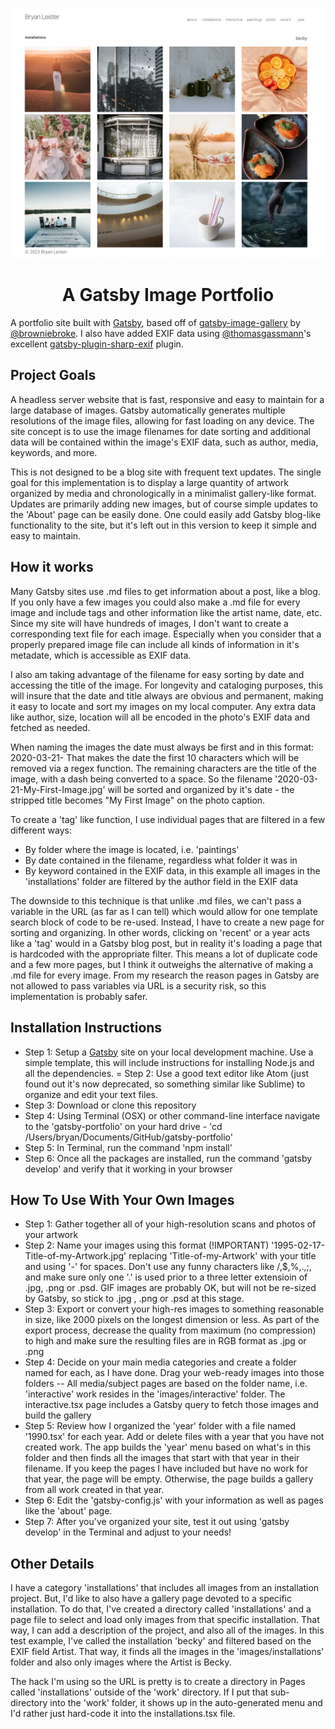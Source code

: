 
![gatsby portfolio screenshot](screenshot.png)

<h1 align="center">
  A Gatsby Image Portfolio
</h1>

A portfolio site built with [Gatsby](https://www.gatsbyjs.com/), based off of [gatsby-image-gallery](https://github.com/browniebroke/gatsby-image-gallery) by [@browniebroke](https://github.com/browniebroke). I also have added EXIF data using [@thomasgassmann](https://github.com/thomasgassmann)'s excellent [gatsby-plugin-sharp-exif](https://github.com/thomasgassmann/gatsby-plugin-sharp-exif) plugin.

## Project Goals

A headless server website that is fast, responsive and easy to maintain for a large database of images. Gatsby automatically generates multiple resolutions of the image files, allowing for fast loading on any device. The site concept is to use the image filenames for date sorting and additional data will be contained within the image's EXIF data, such as author, media, keywords, and more.

This is not designed to be a blog site with frequent text updates. The single goal for this implementation is to display a large quantity of artwork organized by media and chronologically in a minimalist gallery-like format. Updates are primarily adding new images, but of course simple updates to the 'About' page can be easily done. One could easily add Gatsby blog-like functionality to the site, but it's left out in this version to keep it simple and easy to maintain.

## How it works

Many Gatsby sites use .md files to get information about a post, like a blog. If you only have a few images you could also make a .md file for every image and include tags and other information like the artist name, date, etc. Since my site will have hundreds of images, I don't want to create a corresponding text file for each image. Especially when you consider that a properly prepared image file can include all kinds of information in it's metadate, which is accessible as EXIF data. 

I also am taking advantage of the filename for easy sorting by date and accessing the title of the image. For longevity and cataloging purposes, this will insure that the date and title always are obvious and permanent, making it easy to locate and sort my images on my local computer. Any extra data like author, size, location will all be encoded in the photo's EXIF data and fetched as needed. 

When naming the images the date must always be first and in this format:  2020-03-21-  That makes the date the first 10 characters which will be removed via a regex function. The remaining characters are the title of the image, with a dash being converted to a space. So the filename '2020-03-21-My-First-Image.jpg' will be sorted and organized by it's date - the stripped title becomes "My First Image" on the photo caption.

To create a 'tag' like function, I use individual pages that are filtered in a few different ways:
- By folder where the image is located, i.e. 'paintings'
- By date contained in the filename, regardless what folder it was in
- By keyword contained in the EXIF data, in this example all images in the 'installations' folder are filtered by the author field in the EXIF data

The downside to this technique is that unlike .md  files, we can't pass a variable in the URL (as far as I can tell) which would allow for one template search block of code to be re-used. Instead, I have to create a new page for sorting and organizing. In other words, clicking on 'recent' or a year acts like a 'tag' would in a Gatsby blog post, but in reality it's loading a page that is hardcoded with the appropriate filter. This means a lot of duplicate code and a few more pages, but I think it outweighs the alternative of making a .md file for every image. From my research the reason pages in Gatsby are not allowed to pass variables via URL is a security risk, so this implementation is probably safer.

## Installation Instructions

- Step 1: Setup a [Gatsby](https://www.gatsbyjs.com/) site on your local development machine. Use a simple template, this will include instructions for installing Node.js and all the dependencies.
= Step 2: Use a good text editor like Atom (just found out it's now deprecated, so something similar like Sublime) to organize and edit your text files.
- Step 3: Download or clone this repository
- Step 4: Using Terminal (OSX) or other command-line interface navigate to the 'gatsby-portfolio' on your hard drive - 'cd /Users/bryan/Documents/GitHub/gatsby-portfolio'
- Step 5: In Terminal, run the command 'npm install'
- Step 6: Once all the packages are installed, run the command 'gatsby develop' and verify that it working in your browser

## How To Use With Your Own Images

- Step 1: Gather together all of your high-resolution scans and photos of your artwork
- Step 2: Name your images using this format (!IMPORTANT) '1995-02-17-Title-of-my-Artwork.jpg' replacing 'Title-of-my-Artwork' with your title and using '-' for spaces. Don't use any funny characters like /,$,%,.,;, and make sure only one '.' is used prior to a three letter extensioin of .jpg, .png or .psd. GIF images are probably OK, but will not be re-sized by Gatsby, so stick to .jpg , .png or .psd at this stage.
- Step 3: Export or convert your high-res images to something reasonable in size, like 2000 pixels on the longest dimension or less. As part of the export process, decrease the quality from maximum (no compression) to high and make sure the resulting files are in RGB format as .jpg or .png
- Step 4: Decide on your main media categories and create a folder named for each, as I have done. Drag your web-ready images into those folders
-- All media/subject pages are based on the folder name, i.e. 'interactive' work resides in the 'images/interactive' folder. The interactive.tsx page includes a Gatsby query to fetch those images and build the gallery
- Step 5: Review how I organized the 'year' folder with a file named '1990.tsx' for each year. Add or delete files with a year that you have not created work. The app builds the 'year' menu based on what's in this folder and then finds all the images that start with that year in their filename. If you keep the pages I have included but have no work for that year, the page will be empty. Otherwise, the page builds a gallery from all work created in that year.
- Step 6: Edit the 'gatsby-config.js' with your information as well as pages like the 'about' page.
- Step 7: After you've organized your site, test it out using 'gatsby develop' in the Terminal and adjust to your needs!

## Other Details

I have a category 'installations' that includes all images from an installation project. But, I'd like to also have a gallery page devoted to a specific installation. To do that, I've created a directory called 'installations' and a page file to select and load only images from that specific installation. That way, I can add a description of the project, and also all of the images. In this test example, I've called the installation 'becky' and filtered based on the EXIF field Artist. That way, it finds all the images in the 'images/installations' folder and also only images where the Artist is Becky.

The hack I'm using so the URL is pretty is to create a directory in Pages called 'installations' outside of the 'work' directory. If I put that sub-directory into the 'work' folder, it shows up in the auto-generated menu and I'd rather just hard-code it into the installations.tsx file.

